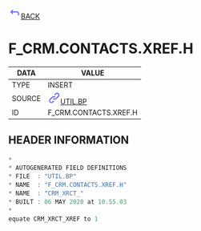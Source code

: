 <img src="../.resources/themes/unicons-line-6563ff/corner-up-left-alt.svg" alt="BACK" width="25" />[BACK](../DOCS/UTIL.BP.md)  
# F_CRM.CONTACTS.XREF.H  
|DATA|VALUE|
| --- | --- |
|TYPE|INSERT|
|SOURCE|<img src="../.resources/themes/unicons-line-6563ff/link.svg" alt="UTIL.BP" width="25" />[UTIL.BP](../DOCS/UTIL.BP.md)|
|ID|F_CRM.CONTACTS.XREF.H|
    
    
## HEADER INFORMATION  
```javascript
*
* AUTOGENERATED FIELD DEFINITIONS
* FILE  : "UTIL.BP"
* NAME  : "F_CRM.CONTACTS.XREF.H"
* NAME  : "CRM_XRCT_"
* BUILT : 06 MAY 2020 at 10.55.03
*
equate CRM_XRCT_XREF to 1

```
